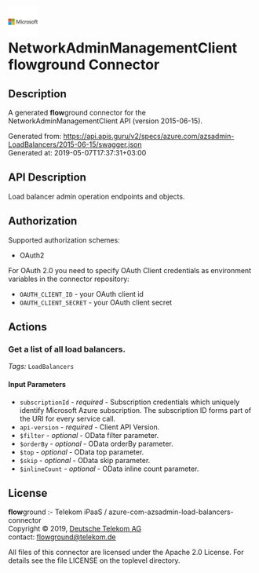 # ![LOGO](logo.png) NetworkAdminManagementClient **flow**ground Connector

## Description

A generated **flow**ground connector for the NetworkAdminManagementClient API (version 2015-06-15).

Generated from: https://api.apis.guru/v2/specs/azure.com/azsadmin-LoadBalancers/2015-06-15/swagger.json<br/>
Generated at: 2019-05-07T17:37:31+03:00

## API Description

Load balancer admin operation endpoints and objects.

## Authorization

Supported authorization schemes:
- OAuth2

For OAuth 2.0 you need to specify OAuth Client credentials as environment variables in the connector repository:
* `OAUTH_CLIENT_ID` - your OAuth client id
* `OAUTH_CLIENT_SECRET` - your OAuth client secret

## Actions

### Get a list of all load balancers.

*Tags:* `LoadBalancers`

#### Input Parameters
* `subscriptionId` - _required_ - Subscription credentials which uniquely identify Microsoft Azure subscription. The subscription ID forms part of the URI for every service call.
* `api-version` - _required_ - Client API Version.
* `$filter` - _optional_ - OData filter parameter.
* `$orderBy` - _optional_ - OData orderBy parameter.
* `$top` - _optional_ - OData top parameter.
* `$skip` - _optional_ - OData skip parameter.
* `$inlineCount` - _optional_ - OData inline count parameter.

## License

**flow**ground :- Telekom iPaaS / azure-com-azsadmin-load-balancers-connector<br/>
Copyright © 2019, [Deutsche Telekom AG](https://www.telekom.de)<br/>
contact: flowground@telekom.de

All files of this connector are licensed under the Apache 2.0 License. For details
see the file LICENSE on the toplevel directory.
